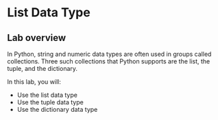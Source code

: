 # List Data Type

## Lab overview

In Python, string and numeric data types are often used in groups called collections. Three such collections that Python supports are the list, the tuple, and the dictionary.

In this lab, you will:

- Use the list data type
- Use the tuple data type
- Use the dictionary data type